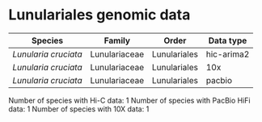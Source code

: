 # Lunulariales genomic data

| Species | Family | Order | Data type |
| -- | --- | --- | --- |
| *Lunularia cruciata* | Lunulariaceae | Lunulariales | hic-arima2 |
| *Lunularia cruciata* | Lunulariaceae | Lunulariales | 10x |
| *Lunularia cruciata* | Lunulariaceae | Lunulariales | pacbio |

Number of species with Hi-C data: 1
Number of species with PacBio HiFi data: 1
Number of species with 10X data: 1
